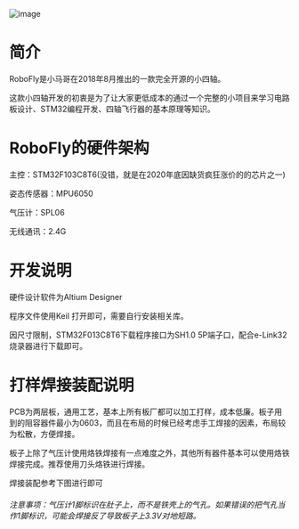 

![image](https://github.com/xiaomageUAV/RoboFly/blob/master/04_images/3d.PNG)

# 简介

RoboFly是小马哥在2018年8月推出的一款完全开源的小四轴。

这款小四轴开发的初衷是为了让大家更低成本的通过一个完整的小项目来学习电路板设计、STM32编程开发、四轴飞行器的基本原理等知识。



# RoboFly的硬件架构

主控：STM32F103C8T6(没错，就是在2020年底因缺货疯狂涨价的的芯片之一)

姿态传感器：MPU6050

气压计：SPL06

无线通讯：2.4G


# 开发说明

硬件设计软件为Altium Designer

程序文件使用Keil 打开即可，需要自行安装相关库。

因尺寸限制，STM32F013C8T6下载程序接口为SH1.0 5P端子口，配合e-Link32烧录器进行下载即可。



# 打样焊接装配说明

PCB为两层板，通用工艺，基本上所有板厂都可以加工打样，成本低廉。板子用到的阻容器件最小为0603，而且在布局的时候已经考虑手工焊接的因素，布局较为松散，方便焊接。

板子上除了气压计使用烙铁焊接有一点难度之外，其他所有器件基本可以使用烙铁焊接完成。推荐使用刀头烙铁进行焊接。

焊接装配参考下图进行即可

###### 注意事项：气压计1脚标识在肚子上，而不是铁壳上的气孔。如果错误的把气孔当作1脚标识，可能会焊接反了导致板子上3.3V对地短路。

